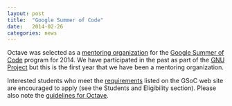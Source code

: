 ```yaml
---
layout: post
title:  "Google Summer of Code"
date:   2014-02-26
categories: news
---
```


Octave was selected as a [mentoring organization][1] for the
[Google Summer of Code][2] program for 2014.
We have participated in the past as part of the [GNU Project][3]
but this is the first year that we have been a mentoring organization.

Interested students who meet the [requirements][4] listed on the GSoC
web site are encouraged to apply (see the Students and Eligibility section).
Please also note the [guidelines for Octave][5].

[1]: http://www.google-melange.com/gsoc/org2/google/gsoc2014/octave
[2]: http://www.google-melange.com/gsoc/homepage/google/gsoc2014
[3]: https://www.gnu.org/
[4]: http://www.google-melange.com/gsoc/document/show/gsoc_program/google/gsoc2014/help_page
[5]: http://wiki.octave.org/GSoC_Project_Ideas#Steps_Toward_a_Successful_Application
